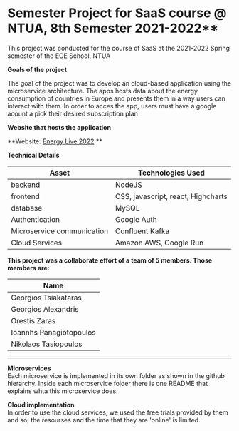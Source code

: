# Semester Project for SaaS course @ NTUA, 8th Semester 2021-2022**

This project was conducted for the course of SaaS at the 2021-2022 Spring semester of the ECE School, NTUA

**Goals of the project**

The goal of the project was to develop an cloud-based application using the microservice architecture. The apps hosts data about the energy consumption of countries in Europe and presents them in a way users can interact with them.
In order to acces the app, users must have a google acount a pick their desired subscription plan

**Website that hosts the application** 

**Website: [Energy Live 2022](https://master.d1eqcvae5rwrd.amplifyapp.com/) **


**Technical Details**

| Asset | Technologies Used |
| ----- | ----------- |
| backend | NodeJS |
| frontend | CSS, javascript, react, Highcharts |
| database | MySQL |
| Authentication | Google Auth |
| Microservice communication|Confluent Kafka|
| Cloud Services|Amazon AWS, Google Run|


**This project was a collaborate effort of a team of 5 members. Those members are:**

| Name
| ----- 
| Georgios Tsiakataras
| Georgios Alexandris
| Orestis Zaras
| Ioannhs Panagiotopoulos
| Nikolaos Tasiopoulos

---
**Microservices** <br>
Each microservice is implemented in its own folder as shown in the github hierarchy. Inside each microservice folder there is one README that explains whta this microservice does.

**Cloud implementation** <br>
In order to use the cloud services, we used the free trials provided by them and so, the resourses and the time that they are 'online' is limited.
  
  
